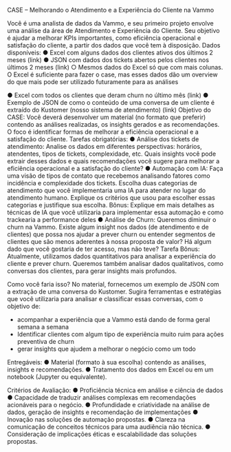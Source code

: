 CASE – Melhorando o Atendimento e a Experiência do Cliente na Vammo


Você é uma analista de dados da Vammo, e seu primeiro projeto envolve uma análise da área
de Atendimento e Experiência do Cliente. Seu objetivo é ajudar a melhorar KPIs importantes,
como eficiência operacional e satisfação do cliente, a partir dos dados que você tem à
disposição.
Dados disponíveis:
● Excel com alguns dados dos clientes ativos dos últimos 2 meses (link)
● JSON com dados dos tickets abertos pelos clientes nos últimos 2 meses (link)
○ Mesmos dados do Excel só que com mais colunas. O Excel é suficiente para
fazer o case, mas esses dados dão um overview do que mais pode ser utilizado
futuramente para as análises

● Excel com todos os clientes que deram churn no último mês (link)
● Exemplo de JSON de como o conteúdo de uma conversa de um cliente é extraído do
Kustomer (nosso sistema de atendimento) (link)
Objetivo do CASE: Você deverá desenvolver um material (no formato que preferir) contendo
as análises realizadas, os insights gerados e as recomendações. O foco é identificar formas de
melhorar a eficiência operacional e a satisfação do cliente.
Tarefas obrigatórias:
● Análise dos tickets de atendimento: Analise os dados em diferentes perspectivas:
horários, atendentes, tipos de tickets, complexidade, etc. Quais insights você pode
extrair desses dados e quais recomendações você sugere para melhorar a eficiência
operacional e a satisfação do cliente?
● Automação com IA: Faça uma visão de tipos de contato que recebemos analisando
fatores como incidência e complexidade dos tickets. Escolha duas categorias de
atendimento que você implementaria uma IA para atender no lugar do atendimento
humano. Explique os critérios que usou para escolher essas categorias e justifique sua
escolha.
Bônus: Explique em mais detalhes as técnicas de IA que você utilizaria para
implementar essa automação e como trackearia a performance deles
● Análise de Churn: Queremos diminuir o churn na Vammo. Existe algum insight nos
dados (de atendimento e de clientes) que possa nos ajudar a prever churn ou entender
segmentos de clientes que são menos aderentes à nossa proposta de valor? Há algum
dado que você gostaria de ter acesso, mas não teve?
Tarefa Bônus:
Atualmente, utilizamos dados quantitativos para analisar a experiência do cliente e
prever churn. Queremos também analisar dados qualitativos, como conversas dos clientes,
para gerar insights mais profundos.

Como você faria isso? No material, fornecemos um exemplo de JSON com a extração
de uma conversa do Kustomer.
Sugira ferramentas e estratégias que você utilizaria para analisar e classificar essas
conversas, com o objetivo de:

- acompanhar a experiência que a Vammo está dando de forma geral semana a
semana
- Identificar clientes com algum tipo de experiência muito ruim para ações
preventiva de churn
- gerar insights que ajudem a melhorar o negócio como um todo

Entregáveis:
● Material (formato à sua escolha) contendo as análises, insights e recomendações.
● Tratamento dos dados em Excel ou em um notebook (Jupyter ou equivalente).

Critérios de Avaliação:
● Proficiência técnica em análise e ciência de dados
● Capacidade de traduzir análises complexas em recomendações acionáveis para o
negócio.
● Profundidade e criatividade na análise de dados, geração de insights e recomendação
de implementações
● Inovação nas soluções de automação propostas.
● Clareza na comunicação de conceitos técnicos para uma audiência não técnica.
● Consideração de implicações éticas e escalabilidade das soluções propostas.
